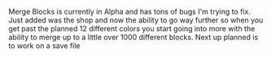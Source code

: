 Merge Blocks is currently in Alpha and has tons of bugs I'm trying to fix. Just added was the shop and now the ability to go way further so when you get past the planned 12 different colors you start going into more with the ability to merge up to a little over 1000 different blocks. Next up planned is to work on a save file
